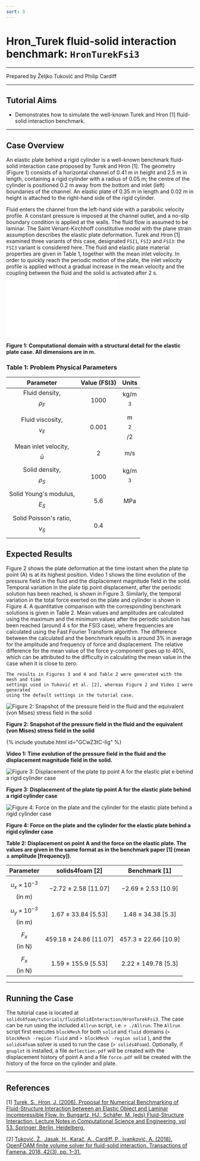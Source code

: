 ```yaml
---
sort: 3
---
```


# Hron_Turek fluid-solid interaction benchmark: `HronTurekFsi3`

---

Prepared by Željko Tuković and Philip Cardiff

---

## Tutorial Aims

- Demonstrates how to simulate the well-known Turek and Hron [1] fluid-solid
  interaction benchmark.

---

## Case Overview

An elastic plate behind a rigid cylinder is a well-known benchmark fluid-solid
interaction case proposed by Turek and Hron [1]. The geometry (Figure 1)
consists of a horizontal channel of 0.41 m in height and 2.5 m in length,
containing a rigid cylinder with a radius of 0.05 m; the centre of the cylinder
is positioned 0.2 m away from the bottom and inlet (left) boundaries of the
channel. An elastic plate of 0.35 m in length and 0.02 m in height is attached
to the right-hand side of the rigid cylinder.

Fluid enters the channel from the left-hand side with a parabolic velocity
profile. A constant pressure is imposed at the channel outlet, and a no-slip
boundary condition is applied at the walls. The fluid flow is assumed to be
laminar. The Saint Venant-Kirchhoff constitutive model with the plane strain
assumption describes the elastic plate deformation. Turek and Hron [1] examined
three variants of this case, designated `FSI1`, `FSI2` and `FSI3`: the `FSI3`
variant is considered here. The fluid and elastic plate material properties are
given in Table 1, together with the mean inlet velocity. In order to quickly
reach the periodic motion of the plate, the inlet velocity profile is applied
without a gradual increase in the mean velocity and the coupling between the
fluid and the solid is activated after 2 s.

![Figure 1: Computational domain with a structural detail for the elas\
tic plate case. All dimensions are in m.](./images/HronTurekFsi3-geometry.pdf)

**Figure 1: Computational domain with a structural detail for the elastic plate
case. All dimensions are in m.**

### Table 1: Problem Physical Parameters

|            Parameter             | Value (FSI3) |   Units    |
| :------------------------------: | :----------: | :--------: |
|    Fluid density, $$\rho_F$$     |     1000     | kg/m$$^3$$ |
|    Fluid viscosity, $$\nu_F$$    |    0.001     | m$$^2$$/2  |
| Mean inlet velocity, $$\bar{u}$$ |      2       |    m/s     |
|    Solid density, $$\rho_S$$     |     1000     | kg/m$$^3$$ |
|  Solid Young's modulus, $$E_S$$  |     5.6      |    MPa     |
| Solid Poisson's ratio, $$\nu_S$$ |     0.4      |            |

## Expected Results

Figure 2 shows the plate deformation at the time instant when the plate tip
point (A) is at its highest position. Video 1 shows the time evolution of the
pressure field in the fluid and the displacement magnitude field in the solid.
Temporal variation in the plate tip point displacement, after the periodic
solution has been reached, is shown in Figure 3. Similarly, the temporal
variation in the total force exerted on the plate and cylinder is shown in
Figure 4. A quantitative comparison with the corresponding benchmark solutions
is given in Table 2. Mean values and amplitudes are calculated using the maximum
and the minimum values after the periodic solution has been reached (around 4 s
for the FSI3 case), where frequencies are calculated using the Fast Fourier
Transform algorithm. The difference between the calculated and the benchmark
results is around 3% in average for the amplitude and frequency of force and
displacement. The relative difference for the mean value of the force
y-component goes up to 40%, which can be attributed to the difficulty in
calculating the mean value in the case when it is close to zero.

```note
The results in Figures 3 and 4 and Table 2 were generated with the mesh and time
settings used in Tuković et al. [2], whereas Figure 2 and Video 1 were generated
using the default settings in the tutorial case.
```

![Figure 2: Snapshot of the pressure field in the fluid and the equivalent (von Mises) stress field in the solid](./images/HronTurekFsi3-results.png)

**Figure 2: Snapshot of the pressure field in the fluid and the equivalent (von
Mises) stress field in the solid**

{% include youtube.html id="GCwZ3tC-Iig" %}

**Video 1: Time evolution of the pressure field in the fluid and the
displacement magnitude field in the solid.**

![Figure 3: Displacement of the plate tip point A for the elastic plat\
e behind a rigid cylinder case](./images/HronTurekFsi3-displacement.pdf")

**Figure 3: Displacement of the plate tip point A for the elastic plate behind a
rigid cylinder case**

![Figure 4: Force on the plate and the cylinder for the elastic plate behind a
rigid cylinder case](./images/HronTurekFsi3-force.pdf")

**Figure 4: Force on the plate and the cylinder for the elastic plate behind a
rigid cylinder case**

**Table 2: Displacement on point A and the force on the elastic plate. The
values are given in the same format as in the benchmark paper [1] (mean ±
amplitude [frequency]).**

|           Parameter           |    solids4foam [2]     |    Benchmark [1]     |
| :---------------------------: | :--------------------: | :------------------: |
| $$u_x \times 10^{−3}$$ (in m) |  −2.72 ± 2.58 [11.07]  | −2.69 ± 2.53 [10.9]  |
| $$u_y \times 10^{−3}$$ (in m) |  1.67 ± 33.84 [5.53]   |  1.48 ± 34.38 [5.3]  |
|        $$F_x$$ (in N)         | 459.18 ± 24.86 [11.07] | 457.3 ± 22.66 [10.9] |
|        $$F_x$$ (in N)         |  1.59 ± 155.9 [5.53]   | 2.22 ± 149.78 [5.3]  |

---

## Running the Case

The tutorial case is located at
`solids4foam/tutorials/fluidSolidInteraction/HronTurekFsi3`. The case can be run
using the included `Allrun` script, i.e. `> ./Allrun`. The `Allrun` script first
executes `blockMesh` for both `solid` and `fluid` domains
(`> blockMesh -region fluid` and `> blockMesh -region solid` ), and the
`solids4foam` solver is used to run the case (`> solids4Foam`). Optionally, if
`gnuplot` is installed, a file `deflection.pdf` will be created with the
displacement history of point A and a file `force.pdf` will be created with the
history of the force on the cylinder and plate.

---

## References

[1]
[Turek, S., Hron, J. (2006). Proposal for Numerical Benchmarking of Fluid-Structure Interaction between an Elastic Object and Laminar Incompressible Flow. In: Bungartz, HJ., Schäfer, M. (eds) Fluid-Structure Interaction. Lecture Notes in Computational Science and Engineering, vol 53. Springer, Berlin, Heidelberg.](https://doi.org/10.1007/3-540-34596-5_15)

[2]
[Tuković, Ž., Jasak, H., Karač, A., Cardiff, P., Ivanković, A. (2018). OpenFOAM finite volume solver for fluid-solid interaction. Transactions of Famena. 2018, 42(3), pp. 1–31.](https://hrcak.srce.hr/206941)

